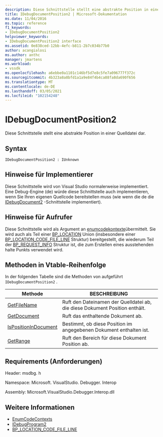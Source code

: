 ```yaml
---
description: Diese Schnittstelle stellt eine abstrakte Position in einer Quelldatei dar.
title: IDebugDocumentPosition2 | Microsoft-Dokumentation
ms.date: 11/04/2016
ms.topic: reference
f1_keywords:
- IDebugDocumentPosition2
helpviewer_keywords:
- IDebugDocumentPosition2 interface
ms.assetid: 0e838ced-12bb-4efc-b811-2b7c034b77b0
author: acangialosi
ms.author: anthc
manager: jmartens
ms.workload:
- vssdk
ms.openlocfilehash: a6ebbe0a1101c146bf5d7e8c5fe7a096777f372c
ms.sourcegitcommit: 4b323a8a8bfd1a1a9e84f4b4ca88fa8da690f656
ms.translationtype: MT
ms.contentlocale: de-DE
ms.lasthandoff: 03/05/2021
ms.locfileid: "102154248"
---
```

# <a name="idebugdocumentposition2"></a>IDebugDocumentPosition2
Diese Schnittstelle stellt eine abstrakte Position in einer Quelldatei dar.

## <a name="syntax"></a>Syntax

```
IDebugDocumentPosition2 : IUnknown
```

## <a name="notes-for-implementers"></a>Hinweise für Implementierer
 Diese Schnittstelle wird von Visual Studio normalerweise implementiert. Eine Debug-Engine (de) würde diese Schnittstelle auch implementieren, wenn Sie Ihren eigenen Quellcode bereitstellen muss (wie wenn die de die [IDebugDocument2](../../../extensibility/debugger/reference/idebugdocument2.md) -Schnittstelle implementiert).

## <a name="notes-for-callers"></a>Hinweise für Aufrufer
 Diese Schnittstelle wird als Argument an [enumcodekontexte](../../../extensibility/debugger/reference/idebugprogram2-enumcodecontexts.md)übermittelt. Sie wird auch als Teil einer [BP_LOCATION](../../../extensibility/debugger/reference/bp-location.md) Union (insbesondere einer [BP_LOCATION_CODE_FILE_LINE](../../../extensibility/debugger/reference/bp-location-code-file-line.md) Struktur) bereitgestellt, die wiederum Teil der [BP_REQUEST_INFO](../../../extensibility/debugger/reference/bp-request-info.md) Struktur ist, die zum Erstellen eines ausstehenden halte Punkts verwendet wird.

## <a name="methods-in-vtable-order"></a>Methoden in Vtable-Reihenfolge
 In der folgenden Tabelle sind die Methoden von aufgeführt `IDebugDocumentPosition2` .

|Methode|BESCHREIBUNG|
|------------|-----------------|
|[GetFileName](../../../extensibility/debugger/reference/idebugdocumentposition2-getfilename.md)|Ruft den Dateinamen der Quelldatei ab, die diese Dokument Position enthält.|
|[GetDocument](../../../extensibility/debugger/reference/idebugdocumentposition2-getdocument.md)|Ruft das enthaltende Dokument ab.|
|[IsPositionInDocument](../../../extensibility/debugger/reference/idebugdocumentposition2-ispositionindocument.md)|Bestimmt, ob diese Position im angegebenen Dokument enthalten ist.|
|[GetRange](../../../extensibility/debugger/reference/idebugdocumentposition2-getrange.md)|Ruft den Bereich für diese Dokument Position ab.|

## <a name="requirements"></a>Requirements (Anforderungen)
 Header: msdbg. h

 Namespace: Microsoft. VisualStudio. Debugger. Interop

 Assembly: Microsoft.VisualStudio.Debugger.Interop.dll

## <a name="see-also"></a>Weitere Informationen
- [EnumCodeContexts](../../../extensibility/debugger/reference/idebugprogram2-enumcodecontexts.md)
- [IDebugProgram2](../../../extensibility/debugger/reference/idebugprogram2.md)
- [BP_LOCATION_CODE_FILE_LINE](../../../extensibility/debugger/reference/bp-location-code-file-line.md)

